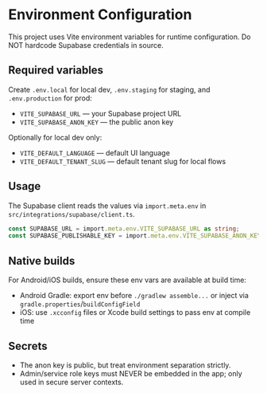 # Environment Configuration

This project uses Vite environment variables for runtime configuration. Do NOT hardcode Supabase credentials in source.

## Required variables

Create `.env.local` for local dev, `.env.staging` for staging, and `.env.production` for prod:

- `VITE_SUPABASE_URL` — your Supabase project URL
- `VITE_SUPABASE_ANON_KEY` — the public anon key

Optionally for local dev only:
- `VITE_DEFAULT_LANGUAGE` — default UI language
- `VITE_DEFAULT_TENANT_SLUG` — default tenant slug for local flows

## Usage

The Supabase client reads the values via `import.meta.env` in `src/integrations/supabase/client.ts`.

```ts
const SUPABASE_URL = import.meta.env.VITE_SUPABASE_URL as string;
const SUPABASE_PUBLISHABLE_KEY = import.meta.env.VITE_SUPABASE_ANON_KEY as string;
```

## Native builds

For Android/iOS builds, ensure these env vars are available at build time:
- Android Gradle: export env before `./gradlew assemble...` or inject via `gradle.properties`/`buildConfigField`
- iOS: use `.xcconfig` files or Xcode build settings to pass env at compile time

## Secrets

- The anon key is public, but treat environment separation strictly.
- Admin/service role keys must NEVER be embedded in the app; only used in secure server contexts.

